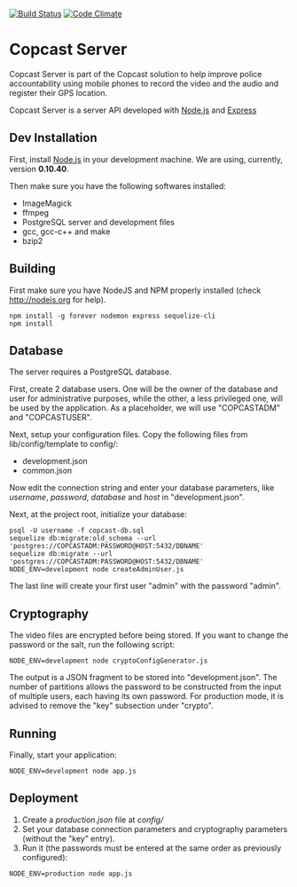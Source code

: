 [![Build Status](https://travis-ci.org/igarape/mogi-server.svg?branch=master)](https://travis-ci.org/igarape/mogi-server)
[![Code Climate](https://codeclimate.com/github/igarape/mogi-server/badges/gpa.svg)](https://codeclimate.com/github/igarape/mogi-server)

Copcast Server
===========

Copcast Server is part of the Copcast solution to help improve police accountability using mobile phones to record the video and the audio and register their GPS location.

Copcast Server is a server API developed with <a href="https://nodejs.org">Node.js</a> and <a href="http://expressjs.com">Express</a> 


## Dev Installation

First, install <a href="https://nodejs.org">Node.js</a> in your development machine. We are using, currently, version <b>0.10.40</b>.

Then make sure you have the following softwares installed:

   * ImageMagick
   * ffmpeg
   * PostgreSQL server and development files
   * gcc, gcc-c++ and make
   * bzip2


## Building

First make sure you have NodeJS and NPM properly installed (check http://nodejs.org for help).

```
npm install -g forever nodemon express sequelize-cli
npm install
```


## Database

The server requires a PostgreSQL database.

First, create 2 database users. One will be the owner of the database and user for administrative purposes, while the other, a less privileged one, will be used by the application. 
As a placeholder, we will use "COPCASTADM" and "COPCASTUSER".

Next, setup your configuration files. Copy the following files from lib/config/template to config/:

   * development.json
   * common.json

Now edit the connection string and enter your database parameters, like _username_, _password_, _database_ and _host_ in "development.json".

Next, at the project root, initialize your database:

```
psql -U username -f copcast-db.sql
sequelize db:migrate:old_schema --url 'postgres://COPCASTADM:PASSWORD@HOST:5432/DBNAME'
sequelize db:migrate --url 'postgres://COPCASTADM:PASSWORD@HOST:5432/DBNAME'
NODE_ENV=development node createAdminUser.js
```
The last line will create your first user "admin" with the password "admin".


## Cryptography

The video files are encrypted before being stored. If you want to change the password or the salt, run the following script:

```
NODE_ENV=development node cryptoConfigGenerator.js
```

The output is a JSON fragment to be stored into "development.json".
The number of partitions allows the password to be constructed from the input of multiple users, each having its own password.
For production mode, it is advised to remove the "key" subsection under "crypto".


## Running

Finally, start your application:

```
NODE_ENV=development node app.js
```


## Deployment

1. Create a _production.json_ file at _config/_
2. Set your database connection parameters and cryptography parameters (without the "key" entry).
3. Run it (the passwords must be entered at the same order as previously configured):

```
NODE_ENV=production node app.js
```

